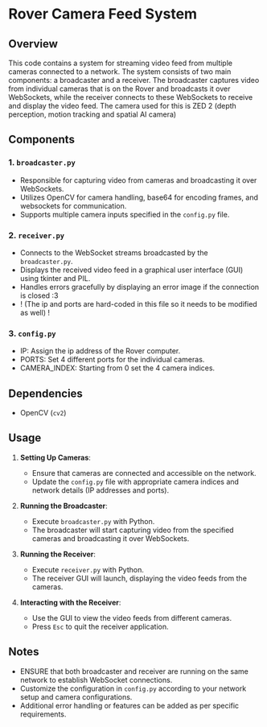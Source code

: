 # Rover Camera Feed System

## Overview
This code contains a system for streaming video feed from multiple cameras connected to a network. The system consists of two main components: a broadcaster and a receiver. The broadcaster captures video from individual cameras that is on the Rover and broadcasts it over WebSockets, while the receiver connects to these WebSockets to receive and display the video feed. The camera used for this is ZED 2 (depth perception, motion tracking and spatial AI camera)

## Components
### 1. `broadcaster.py`
- Responsible for capturing video from cameras and broadcasting it over WebSockets.
- Utilizes OpenCV for camera handling, base64 for encoding frames, and websockets for communication.
- Supports multiple camera inputs specified in the `config.py` file.

### 2. `receiver.py`
- Connects to the WebSocket streams broadcasted by the `broadcaster.py`.
- Displays the received video feed in a graphical user interface (GUI) using tkinter and PIL.
- Handles errors gracefully by displaying an error image if the connection is closed :3
- ! (The ip and ports are hard-coded in this file so it needs to be modified as well) !

### 3. `config.py`
- IP: Assign the ip address of the Rover computer.
- PORTS: Set 4 different ports for the individual cameras.
- CAMERA_INDEX: Starting from 0 set the 4 camera indices.

## Dependencies
- OpenCV (`cv2`)

## Usage
1. **Setting Up Cameras**:
    - Ensure that cameras are connected and accessible on the network.
    - Update the `config.py` file with appropriate camera indices and network details (IP addresses and ports).

2. **Running the Broadcaster**:
    - Execute `broadcaster.py` with Python.
    - The broadcaster will start capturing video from the specified cameras and broadcasting it over WebSockets.

3. **Running the Receiver**:
    - Execute `receiver.py` with Python.
    - The receiver GUI will launch, displaying the video feeds from the cameras.

4. **Interacting with the Receiver**:
    - Use the GUI to view the video feeds from different cameras.
    - Press `Esc` to quit the receiver application.

## Notes
- ENSURE that both broadcaster and receiver are running on the same network to establish WebSocket connections.
- Customize the configuration in `config.py` according to your network setup and camera configurations.
- Additional error handling or features can be added as per specific requirements.

